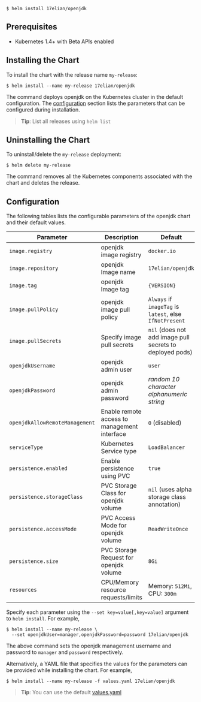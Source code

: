 
```console
$ helm install 17elian/openjdk
```


## Prerequisites

- Kubernetes 1.4+ with Beta APIs enabled

## Installing the Chart

To install the chart with the release name `my-release`:

```console
$ helm install --name my-release 17elian/openjdk
```

The command deploys openjdk on the Kubernetes cluster in the default configuration. The [configuration](#configuration) section lists the parameters that can be configured during installation.

> **Tip**: List all releases using `helm list`

## Uninstalling the Chart

To uninstall/delete the `my-release` deployment:

```console
$ helm delete my-release
```

The command removes all the Kubernetes components associated with the chart and deletes the release.

## Configuration

The following tables lists the configurable parameters of the openjdk chart and their default values.

|           Parameter           |                 Description                  |                           Default                         |
|-------------------------------|----------------------------------------------|---------------------------------------------------------- |
| `image.registry`              | openjdk image registry                        | `docker.io`                                               |
| `image.repository`            | openjdk Image name                            | `17elian/openjdk`                                          |
| `image.tag`                   | openjdk Image tag                             | `{VERSION}`                                               |
| `image.pullPolicy`            | openjdk image pull policy                     | `Always` if `imageTag` is `latest`, else `IfNotPresent`   |
| `image.pullSecrets`           | Specify image pull secrets                   | `nil` (does not add image pull secrets to deployed pods)  |
| `openjdkUsername`              | openjdk admin user                            | `user`                                                    |
| `openjdkPassword`              | openjdk admin password                        | _random 10 character alphanumeric string_                 |
| `openjdkAllowRemoteManagement` | Enable remote access to management interface | `0` (disabled)                                            |
| `serviceType`                 | Kubernetes Service type                      | `LoadBalancer`                                            |
| `persistence.enabled`         | Enable persistence using PVC                 | `true`                                                    |
| `persistence.storageClass`    | PVC Storage Class for openjdk volume          | `nil` (uses alpha storage class annotation)               |
| `persistence.accessMode`      | PVC Access Mode for openjdk volume            | `ReadWriteOnce`                                           |
| `persistence.size`            | PVC Storage Request for openjdk volume        | `8Gi`                                                     |
| `resources`                   | CPU/Memory resource requests/limits          | Memory: `512Mi`, CPU: `300m`                              |


Specify each parameter using the `--set key=value[,key=value]` argument to `helm install`. For example,

```console
$ helm install --name my-release \
  --set openjdkUser=manager,openjdkPassword=password 17elian/openjdk
```

The above command sets the openjdk management username and password to `manager` and `password` respectively.

Alternatively, a YAML file that specifies the values for the parameters can be provided while installing the chart. For example,

```console
$ helm install --name my-release -f values.yaml 17elian/openjdk
```

> **Tip**: You can use the default [values.yaml](values.yaml)

